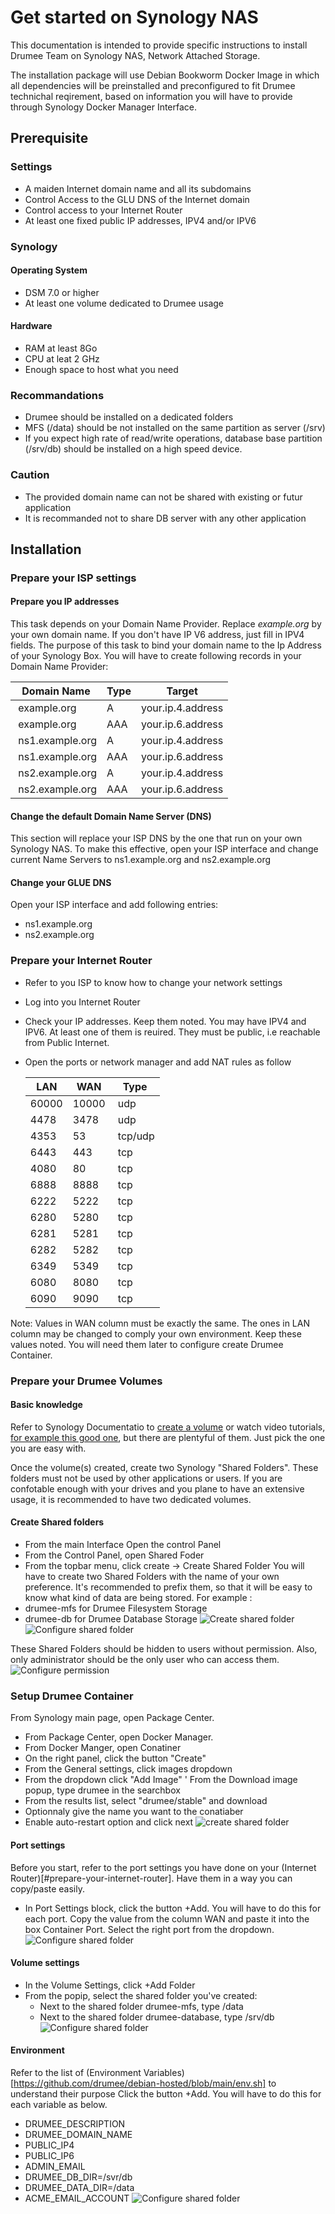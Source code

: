 # Get started on Synology NAS
This documentation is intended to provide specific instructions to install Drumee Team on Synology NAS, Network Attached Storage. 

The installation package will use Debian Bookworm Docker Image in which all dependencies will be preinstalled and preconfigured to fit Drumee technichal reqirement, based on information you will have to provide through Synology Docker Manager Interface.

## Prerequisite

### Settings
- A maiden Internet domain name and all its subdomains
- Control Access to the GLU DNS of the Internet domain
- Control access to your Internet Router
- At least one fixed public IP addresses, IPV4 and/or IPV6

### Synology
#### Operating System
- DSM 7.0 or higher
- At least one volume dedicated to Drumee usage

#### Hardware
- RAM at least 8Go
- CPU at leat 2 GHz
- Enough space to host what you need 

### Recommandations
- Drumee should be installed on a dedicated folders
- MFS (/data) should be not installed on the same partition as server (/srv)
- If you expect high rate of read/write operations, database base partition (/srv/db) should be installed on a high speed device.

### Caution
- The provided domain name can not be shared with existing or futur application
- It is recommanded not to share DB server with any other application

## Installation 
### Prepare your ISP settings

#### Prepare you IP addresses
This task depends on your Domain Name Provider. Replace *example.org* by your own domain name. If you don't have IP V6 address, just fill in IPV4 fields.
The purpose of this task to bind your domain name to the Ip Address of your Synology Box. You will have to create following records in your Domain Name Provider:

  | Domain Name      |  Type  | Target             |
  |------------------|--------|--------------------|
  | example.org      | A      | your.ip.4.address  |
  | example.org      | AAA    | your.ip.6.address  |
  | ns1.example.org  | A      | your.ip.4.address  |
  | ns1.example.org  | AAA    | your.ip.6.address  |
  | ns2.example.org  | A      | your.ip.4.address  |
  | ns2.example.org  | AAA    | your.ip.6.address  |

#### Change the default Domain Name Server (DNS)
This section will replace your ISP DNS by the one that run on your own Synology NAS. To make this effective, open your ISP interface and change current Name Servers to ns1.example.org and ns2.example.org

#### Change your GLUE DNS
Open your ISP interface and add following entries:
- ns1.example.org 
- ns2.example.org

### Prepare your Internet Router
- Refer to you ISP to know how to change your network settings
- Log into you Internet Router
- Check your IP addresses. Keep them noted. You may have IPV4 and IPV6. At least one of them is reuired. They must be public, i.e reachable from Public Internet.
- Open the ports or network manager and add NAT rules as follow

  | LAN   |  WAN  | Type    |
  |-------|-------|---------|
  | 60000 | 10000 | udp     |
  | 4478  | 3478  | udp     |
  | 4353  | 53    | tcp/udp |
  | 6443  | 443   | tcp     |
  | 4080  | 80    | tcp     |
  | 6888  | 8888  | tcp     |
  | 6222  | 5222  | tcp     |
  | 6280  | 5280  | tcp     |
  | 6281  | 5281  | tcp     |
  | 6282  | 5282  | tcp     |
  | 6349  | 5349  | tcp     |
  | 6080  | 8080  | tcp     |
  | 6090  | 9090  | tcp     |

Note: Values in WAN column must be exactly the same. The ones in LAN column may be changed to comply your own environment. Keep these values noted. You will need them later to configure create Drumee Container.

### Prepare your Drumee Volumes
#### Basic knowledge
Refer to Synology Documentatio to [create a volume](https://kb.synology.com/en-my/DSM/help/DSM/StorageManager/volume_create_volume?version=7) or watch video tutorials, [for example this good one](https://youtu.be/iR3BqL0_7J4), but there are plentyful of them. Just pick the one you are easy with.

Once the volume(s) created, create two Synology "Shared Folders". These folders must not be used by other applications or users. If you are confotable enough with your drives and you plane to have an extensive usage, it is recommended to have two dedicated volumes.

#### Create Shared folders
- From the main Interface Open the control Panel
- From the Control Panel, open Shared Foder
- From the topbar menu, click create -> Create Shared Folder
You will have to create two Shared Folders with the name of your own preference. It's recommended to prefix them, so that it will be easy to know what kind of data are being stored. For example : 
- drumee-mfs for Drumee Filesystem Storage 
- drumee-db for Drumee Database Storage
![Create shared folder](https://github.com/drumee/synology-hosted/blob/main/images/create-shared-folder.png)
![Configure shared folder](https://github.com/drumee/synology-hosted/blob/main/images/setup-shared-folder.png)

These Shared Folders should be hidden to users without permission. Also, only administrator should be the only user who can access them.
![Configure permission](https://github.com/drumee/synology-hosted/blob/main/images/setup-permission.png)

### Setup Drumee Container
From Synology main page, open Package Center. 
- From Package Center, open Docker Manager. 
- From Docker Manger, open Conatiner
- On the right panel, click the button "Create"
- From the General settings, click images dropdown
- From the dropdown click "Add Image"
' From the Download image popup, type drumee in the searchbox
- From the results list, select "drumee/stable" and download
- Optionnaly give the name you want to the conatiaber
- Enable auto-restart option and click next
  ![create shared folder](https://github.com/drumee/synology-hosted/blob/main/images/create-container-2.png)

#### Port settings
Before you start, refer to the port settings you have done on your (Internet Router)[#prepare-your-internet-router]. Have them in a way you can copy/paste easily. 
- In Port Settings block, click the button +Add. You will have to do this for each port. Copy the value from the column WAN and paste it into the box Container Port. Select the right port from the dropdown.
![Configure shared folder](https://github.com/drumee/synology-hosted/blob/main/images/port-settings.png)

#### Volume settings
- In the Volume Settings, click +Add Folder
- From the popip, select the shared folder you've created:
  * Next to the shared folder drumee-mfs, type /data
  * Next to the shared folder drumee-database, type /srv/db
![Configure shared folder](https://github.com/drumee/synology-hosted/blob/main/images/volume-settings.png)

#### Environment
Refer to the list of (Environment Variables) [https://github.com/drumee/debian-hosted/blob/main/env.sh] to understand their purpose
Click the button +Add. You will have to do this for each variable as below. 
- DRUMEE_DESCRIPTION
- DRUMEE_DOMAIN_NAME
- PUBLIC_IP4
- PUBLIC_IP6
- ADMIN_EMAIL
- DRUMEE_DB_DIR=/svr/db
- DRUMEE_DATA_DIR=/data
- ACME_EMAIL_ACCOUNT
![Configure shared folder](https://github.com/drumee/synology-hosted/blob/main/images/env-settings.png)
